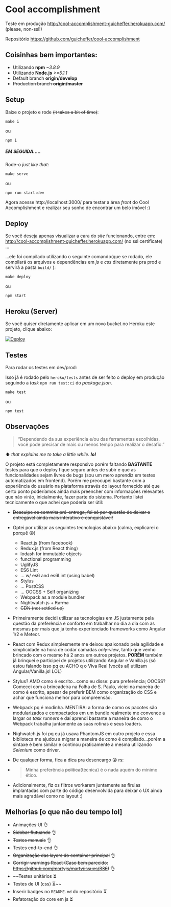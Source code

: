 # Cool accomplishment

Teste em produção http://cool-accomplishment-guicheffer.herokuapp.com/ (please, non-ssl!)

Repositório https://github.com/guicheffer/cool-accomplishment

Coisinhas bem importantes:
-------------------------

- Utilizando **npm** _~3.8.9_
- Utilizando **Node.js** _>=5.1.1_
- Default branch **origin/develop**
- ~~Production branch **origin/master**~~

Setup
-----
Baixe o projeto e rode ~~(it takes a bit of time)~~:
```
make i
```
ou
```
npm i
```

##### EM SEGUIDA.....

Rode-o _just like that_:
```
make serve
```
ou
```
npm run start:dev
```

Agora acesse http://localhost:3000/ para testar a área _front_ do Cool Accomplishment e realizar seu sonho de encontrar um belo imóvel :)

Deploy
------

Se você deseja apenas visualizar a cara do _site_ funcionando, entre em: http://cool-accomplishment-guicheffer.herokuapp.com/ (no ssl certificate) ...

...ele foi compilado utilizando o seguinte comando(que se rodado, ele compilará os arquivos e dependências em *js* e *css* diretamente pra prod e servirá a pasta `build/` ):
```
make deploy
```
ou
```
npm start
```

Heroku (Server)
------
Se você quiser diretamente aplicar em um novo bucket no Heroku este projeto, clique abaixo:

<a href="https://heroku.com/deploy">
  <img src="https://www.herokucdn.com/deploy/button.svg" alt="Deploy">
</a>

Testes
-----

Para rodar os testes em dev/prod:

Isso já é rodado pelo `heroku/tests` antes de ser feito o deploy em produção seguindo a _task_ `npm run test:ci` do _package.json_.
```
make test
```
ou
```
npm test
```

Observações
-----------

> “Dependendo da sua experiência e/ou das ferramentas escolhidas, você pode precisar de mais ou menos tempo para realizar o desafio.”

:arrow_up: *that explains me to take a little while.* **_lol_**

O projeto está completamente responsivo porém faltando **BASTANTE** testes para que o deploy fique seguro antes de subir e que as funcionalidades sejam livres de bugs (sou um mero aprendiz em testes automatizados em frontend). Porém me preocupei bastante com a experiência do usuário na plataforma através do layout fornecido até que certo ponto poderíamos ainda mais preencher com informações relevantes que não virão, inicialmente, fazer parte do sistema. Portanto listei tecnicamente o que achei que poderia ser útil:

- ~~Desculpe os commits pré-entrega, foi só por questão de deixar o entregável ainda mais interativo e conquistável!~~

- Optei por utilizar as seguintes tecnologias abaixo (calma, explicarei o porquê 😝)

	- React.js (from facebook)
	- Redux.js (from React thing)
    - lodash for immutable objects
    - functional programming
    - UglifyJS
    - ES6 Lint
	- ... w/ es6 and es6Lint (using babel)
	- Stylus
	- ... PostCSS
    - ... OOCSS + Self organizing
	- Webpack as a module bundler
    - Nightwatch.js + ~~Karma~~
	- ~~CDN (not settled up)~~

- Primeiramente decidi utilizar as tecnologias em JS justamente pela questão da preferência e conforto em trabalhar no dia a dia com as mesmas por mais que já tenho experienciado frameworks como Angular 1/2 e Meteor.

- React com Redux simplesmente me deixou apaixonado pela agilidade e simplicidade na hora de codar camadas _only-view_, tanto que venho brincado com o mesmo há 2 anos em outros projetos. **PORÉM** também já brinquei e participei de projetos utilizando Angular e Vanilla.js (só estou falando isso pq eu ACHO q o Viva Real [vocês aí] utilizam Angular/Vanilla.js! LOL)

- Stylus? AMO como é escrito...como eu disse: pura preferência; OOCSS? Comecei com a brincadeira na Folha de S. Paulo, viciei na maneira de como é escrito, apesar de preferir BEM como organização do CSS e achar que funciona melhor para compreensão.

- Webpack pq é modinha. MENTIRA: a forma de como os pacotes são modularizados e compactados em um bundle realmente me convence a largar os _task runners_ e daí aprendi bastante a maneira de como o Webpack trabalha juntamente as suas rotinas e seus loaders.

- Nighwatch.js foi pq eu já usava PhantomJS em outro projeto e essa biblioteca me ajudou a migrar a maneira de como é compilado...porém a sintaxe é bem similar e continou praticamente a mesma utilizando _Selenium_ como driver.

- De qualquer forma, fica a dica pra desencargo 😝  rs:

- > Minha preferência ~~política~~(técnica) é o nada aquém do mínimo ético.

- Adicionalmente, fiz os filtros workarem juntamente as firulas implantadas com parte do código desenvolvida para deixar o UX ainda mais agradável como no layout :)

Melhorias [o que não deu tempo lol]
---------
* ~~Animações UI~~ :ok_hand:
* ~~Sidebar flutuando~~ :ok_hand:
* ~~Testes manuais~~ :ok_hand:
* ~~Testes end-to-end~~ :ok_hand:
* ~~Organização das layers do container principal~~ :ok_hand:
* ~~Corrigir warnings React (Caso bem parecido: https://github.com/martyjs/marty/issues/336)~~ :ok_hand:
* ~~Testes unitários :hourglass_flowing_sand:
* Testes de UI (css) :hourglass_flowing_sand:~~
* Inserir badges no `README.md` do repositório :hourglass_flowing_sand:
* Refatoração do core em js :hourglass_flowing_sand:
